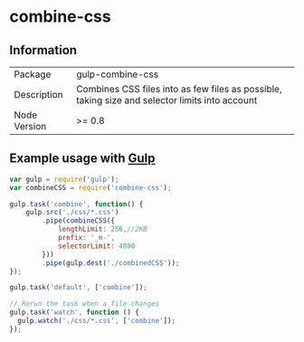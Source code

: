 # combine-css

## Information

<table>
<tr> 
<td>Package</td><td>gulp-combine-css</td>
</tr>
<tr>
<td>Description</td>
<td>Combines CSS files into as few files as possible, taking size and selector limits into account</td>
</tr>
<tr>
<td>Node Version</td>
<td>>= 0.8</td>
</tr>
</table>

## Example usage with [Gulp](http://github.com/gulpjs/gulp)

```js
var gulp = require('gulp');
var combineCSS = require('combine-css');

gulp.task('combine', function() {
    gulp.src('./css/*.css')
        .pipe(combineCSS({
            lengthLimit: 256,//2KB
            prefix: '_m-',
            selectorLimit: 4080
        }))
        .pipe(gulp.dest('./combinedCSS'));
});

gulp.task('default', ['combine']);

// Rerun the task when a file changes
gulp.task('watch', function () {
  gulp.watch('./css/*.css', ['combine']);
});
```